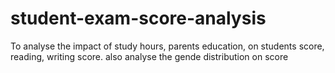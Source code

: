 # student-exam-score-analysis
To analyse the impact of study hours, parents education, on students score, reading, writing score. also analyse the gende distribution on score 
